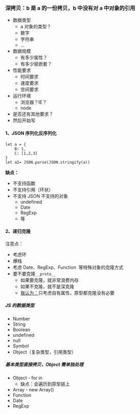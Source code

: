 ### 深拷贝：b 是 a 的一份拷贝，b 中没有对 a 中对象的引用

- 数据类型
  - a 对象的类型？
  - 数字
  - 字符串
  - ...
- 数据规模
  - 有多少属性？
  - 有多少层嵌套？
- 性能要求
  - 时间要求
  - 速度要求
  - 空间要求
- 运行环境
  - 浏览器？IE？
  - node
- 是否还有其他要求？
- 然后开始写

#### 1、JSON 序列化反序列化

```
let a = {
    B: 1,
    C: [1,2,3]
}
let a2= JSON.parse(JSON.stringify(a))
```

**缺点：**

- 不支持函数
- 不支持引用（环状）
- 不支持 JSON 不支持的对象
  - undefined
  - Date
  - RegExp
  - 等

#### 2、递归克隆

注意点：

- 考虑环
- 爆栈
- 考虑 Date、RegExp、Function  等特殊对象的克隆方式
- 要不要克隆`__proto__`
  - 如果要克隆，就非常浪费内存
  - 如果不克隆，就不是深克隆
  - <u>我认为：</u>只考虑自有属性，原型都克隆没有必要

##### JS 的数据类型

- Number
- String
- Boolean
- undefined
- null
- Symbol
- Object（复杂类型，引用类型）

##### 基本类型直接拷贝，Object 需单独处理

- Object - for in
  - 缺点：会遍历到原型链上
- Array - new Array()
- Function
- Date
- RegExp
